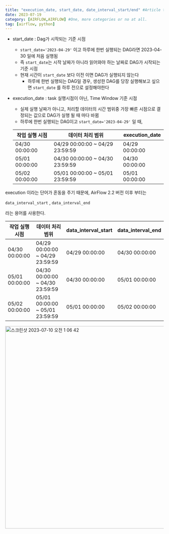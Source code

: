 ```yaml
---
title: "execution_date, start_date, date_interval_start/end" #Article title.
date: 2023-07-19
category: [AIRFLOW,AIRFLOW] #One, more categories or no at all.
tag: [airflow, python]
---
```


- start_date : Dag가 시작되는 기준 시점
    - `start_date='2023-04-29'` 이고 하루에 한번 실행되는 DAG라면 2023-04-30 일에 처음 실행됨
    - 즉 `start_date`는 시작 날짜가 아니라 읽어와야 하는 날짜로 DAG가 시작되는 기준 시점
    - 현재 시간이 `start_date` 보다 이전 이면 DAG가 실행되지 않는다
        - 하루에 한번 실행되는 DAG일 경우, 생성한 DAG를 당장 실행해보고 싶으면 `start_date` 를 하루 전으로 설정해야한다

- execution_date : task 실행시점이 아닌, Time Window 기준 시점
    - 실제 실행 날짜가 아니고, 처리할 데이터의 시간 범위중 가장 빠른 시점으로 결정되는 값으로 DAG가 실행 될 때 마다 바뀜
    - 하루에 한번 실행되는 DAG이고 `start_date='2023-04-29'` 일 때,
    
    | 작업 실행 시점 | 데이터 처리 범위 | execution_date |
    | --- | --- | --- |
    | 04/30 00:00:00 | 04/29 00:00:00 ~ 04/29 23:59:59 | 04/29 00:00:00 |
    | 05/01 00:00:00 | 04/30 00:00:00 ~ 04/30 23:59:59 | 04/30 00:00:00 |
    | 05/02 00:00:00 | 05/01 00:00:00 ~ 05/01 23:59:59 | 05/01 00:00:00 |

execution 이라는 단어가 혼동을 주기 때문에, AirFlow 2.2 버전 이후 부터는 

`data_interval_start` , `data_interval_end` 

라는 용어를 사용한다.

| 작업 실행 시점 | 데이터 처리 범위 | data_interval_start | data_interval_end |
| --- | --- | --- | --- |
| 04/30 00:00:00 | 04/29 00:00:00 ~ 04/29 23:59:59 | 04/29 00:00:00 | 04/30 00:00:00  |
| 05/01 00:00:00 | 04/30 00:00:00 ~ 04/30 23:59:59 | 04/30 00:00:00 | 05/01 00:00:00 |
| 05/02 00:00:00 | 05/01 00:00:00 ~ 05/01 23:59:59 | 05/01 00:00:00 | 05/02 00:00:00 |

<img width="642" alt="스크린샷 2023-07-10 오전 1 06 42" src="https://github.com/Hyun-Jun-Lee/hyun-jun-lee.github.io/assets/76996686/b4a4ca4f-999e-419d-90ef-84ea784ba2b0">